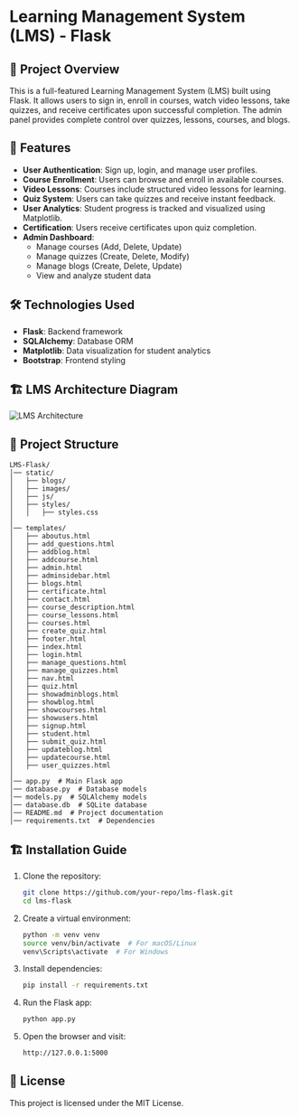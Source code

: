 # Learning Management System (LMS) - Flask

## 📌 Project Overview
This is a full-featured Learning Management System (LMS) built using Flask. It allows users to sign in, enroll in courses, watch video lessons, take quizzes, and receive certificates upon successful completion. The admin panel provides complete control over quizzes, lessons, courses, and blogs.

## 🚀 Features
- **User Authentication**: Sign up, login, and manage user profiles.
- **Course Enrollment**: Users can browse and enroll in available courses.
- **Video Lessons**: Courses include structured video lessons for learning.
- **Quiz System**: Users can take quizzes and receive instant feedback.
- **User Analytics**: Student progress is tracked and visualized using Matplotlib.
- **Certification**: Users receive certificates upon quiz completion.
- **Admin Dashboard**:
  - Manage courses (Add, Delete, Update)
  - Manage quizzes (Create, Delete, Modify)
  - Manage blogs (Create, Delete, Update)
  - View and analyze student data

## 🛠️ Technologies Used
- **Flask**: Backend framework
- **SQLAlchemy**: Database ORM
- **Matplotlib**: Data visualization for student analytics
- **Bootstrap**: Frontend styling

## 🏗️ LMS Architecture Diagram
![LMS Architecture](https://i.imgur.com/4LZnwUZ.png)



## 📂 Project Structure
```
LMS-Flask/
│── static/
│   ├── blogs/
│   ├── images/
│   ├── js/
│   ├── styles/
│   │   ├── styles.css
│
│── templates/
│   ├── aboutus.html
│   ├── add_questions.html
│   ├── addblog.html
│   ├── addcourse.html
│   ├── admin.html
│   ├── adminsidebar.html
│   ├── blogs.html
│   ├── certificate.html
│   ├── contact.html
│   ├── course_description.html
│   ├── course_lessons.html
│   ├── courses.html
│   ├── create_quiz.html
│   ├── footer.html
│   ├── index.html
│   ├── login.html
│   ├── manage_questions.html
│   ├── manage_quizzes.html
│   ├── nav.html
│   ├── quiz.html
│   ├── showadminblogs.html
│   ├── showblog.html
│   ├── showcourses.html
│   ├── showusers.html
│   ├── signup.html
│   ├── student.html
│   ├── submit_quiz.html
│   ├── updateblog.html
│   ├── updatecourse.html
│   ├── user_quizzes.html
│
│── app.py  # Main Flask app
│── database.py  # Database models
│── models.py  # SQLAlchemy models
│── database.db  # SQLite database
│── README.md  # Project documentation
│── requirements.txt  # Dependencies
```

## 🏗️ Installation Guide
1. Clone the repository:
   ```sh
   git clone https://github.com/your-repo/lms-flask.git
   cd lms-flask
   ```
2. Create a virtual environment:
   ```sh
   python -m venv venv
   source venv/bin/activate  # For macOS/Linux
   venv\Scripts\activate  # For Windows
   ```
3. Install dependencies:
   ```sh
   pip install -r requirements.txt
   ```
4. Run the Flask app:
   ```sh
   python app.py
   ```
5. Open the browser and visit:
   ```sh
   http://127.0.0.1:5000
   ```

## 📜 License
This project is licensed under the MIT License.
